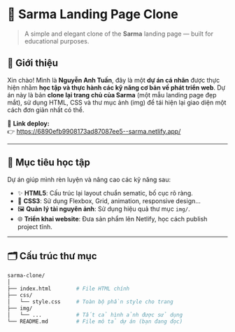# 🌿 Sarma Landing Page Clone

> A simple and elegant clone of the **Sarma** landing page — built for educational purposes.

## 📌 Giới thiệu

Xin chào! Mình là **Nguyễn Anh Tuấn**, đây là một **dự án cá nhân** được thực hiện nhằm **học tập và thực hành các kỹ năng cơ bản về phát triển web**. Dự án này là bản **clone lại trang chủ của Sarma** (một mẫu landing page đẹp mắt), sử dụng HTML, CSS và thư mục ảnh (img) để tái hiện lại giao diện một cách đơn giản nhất có thể.

🚀 **Link deploy:**  
👉 https://6890efb9908173ad87087ee5--sarma.netlify.app/

---

## 🎯 Mục tiêu học tập

Dự án giúp mình rèn luyện và nâng cao các kỹ năng sau:

- ✨ **HTML5**: Cấu trúc lại layout chuẩn sematic, bố cục rõ ràng.
- 🎨 **CSS3**: Sử dụng Flexbox, Grid, animation, responsive design...
- 🖼️ **Quản lý tài nguyên ảnh**: Sử dụng hiệu quả thư mục `img/`.
- 🌐 **Triển khai website**: Đưa sản phẩm lên Netlify, học cách publish project tĩnh.

---

## 🗂️ Cấu trúc thư mục

```bash
sarma-clone/
│
├── index.html        # File HTML chính
├── css/
│   └── style.css     # Toàn bộ phần style cho trang
├── img/
│   └── ...           # Tất cả hình ảnh được sử dụng
└── README.md         # File mô tả dự án (bạn đang đọc)
